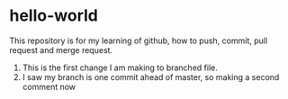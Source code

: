 # hello-world
This repository is for my learning of github, how to push, commit, pull request and merge request.

1) This is the first change I am making to branched file.
2) I saw my branch is one commit ahead of master, so making a second comment now
